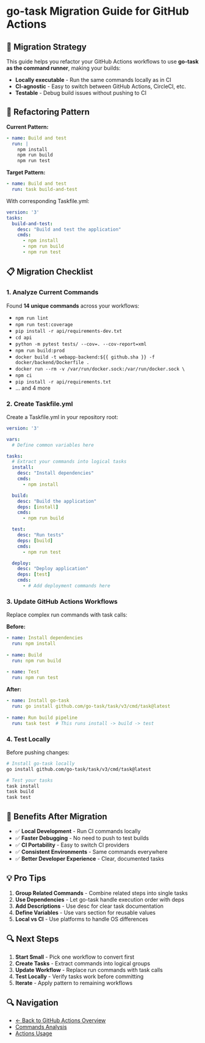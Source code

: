 # go-task Migration Guide for GitHub Actions

## 🎯 Migration Strategy

This guide helps you refactor your GitHub Actions workflows to use **go-task as the command runner**, making your builds:

- **Locally executable** - Run the same commands locally as in CI
- **CI-agnostic** - Easy to switch between GitHub Actions, CircleCI, etc.
- **Testable** - Debug build issues without pushing to CI

## 🔄 Refactoring Pattern

**Current Pattern:**
```yaml
- name: Build and test
  run: |
    npm install
    npm run build
    npm run test
```

**Target Pattern:**
```yaml
- name: Build and test
  run: task build-and-test
```

With corresponding Taskfile.yml:
```yaml
version: '3'
tasks:
  build-and-test:
    desc: "Build and test the application"
    cmds:
      - npm install
      - npm run build  
      - npm run test
```

## 📋 Migration Checklist

### 1. Analyze Current Commands
Found **14 unique commands** across your workflows:

- `npm run lint`
- `npm run test:coverage`
- `pip install -r api/requirements-dev.txt`
- `cd api`
- `python -m pytest tests/ --cov=. --cov-report=xml`
- `npm run build:prod`
- `docker build -t webapp-backend:${{ github.sha }} -f docker/backend/Dockerfile .`
- `docker run --rm -v /var/run/docker.sock:/var/run/docker.sock \`
- `npm ci`
- `pip install -r api/requirements.txt`
- ... and 4 more

### 2. Create Taskfile.yml

Create a Taskfile.yml in your repository root:

```yaml
version: '3'

vars:
  # Define common variables here

tasks:
  # Extract your commands into logical tasks
  install:
    desc: "Install dependencies"
    cmds:
      - npm install

  build:
    desc: "Build the application"  
    deps: [install]
    cmds:
      - npm run build

  test:
    desc: "Run tests"
    deps: [build]  
    cmds:
      - npm run test

  deploy:
    desc: "Deploy application"
    deps: [test]
    cmds:
      - # Add deployment commands here
```

### 3. Update GitHub Actions Workflows

Replace complex run commands with task calls:

**Before:**
```yaml
- name: Install dependencies
  run: npm install
  
- name: Build  
  run: npm run build
  
- name: Test
  run: npm run test
```

**After:**
```yaml
- name: Install go-task
  run: go install github.com/go-task/task/v3/cmd/task@latest
  
- name: Run build pipeline
  run: task test  # This runs install -> build -> test
```

### 4. Test Locally

Before pushing changes:

```bash
# Install go-task locally
go install github.com/go-task/task/v3/cmd/task@latest

# Test your tasks
task install
task build  
task test
```

## 🚀 Benefits After Migration

- ✅ **Local Development** - Run CI commands locally
- ✅ **Faster Debugging** - No need to push to test builds  
- ✅ **CI Portability** - Easy to switch CI providers
- ✅ **Consistent Environments** - Same commands everywhere
- ✅ **Better Developer Experience** - Clear, documented tasks

## 💡 Pro Tips

1. **Group Related Commands** - Combine related steps into single tasks
2. **Use Dependencies** - Let go-task handle execution order with deps
3. **Add Descriptions** - Use desc for clear task documentation  
4. **Define Variables** - Use vars section for reusable values
5. **Local vs CI** - Use platforms to handle OS differences

## 🔍 Next Steps

1. **Start Small** - Pick one workflow to convert first
2. **Create Tasks** - Extract commands into logical groups  
3. **Update Workflow** - Replace run commands with task calls
4. **Test Locally** - Verify tasks work before committing
5. **Iterate** - Apply pattern to remaining workflows

## 🔍 Navigation

- [← Back to GitHub Actions Overview](../README.md)
- [Commands Analysis](commands-analysis.md)
- [Actions Usage](actions-usage.md)
